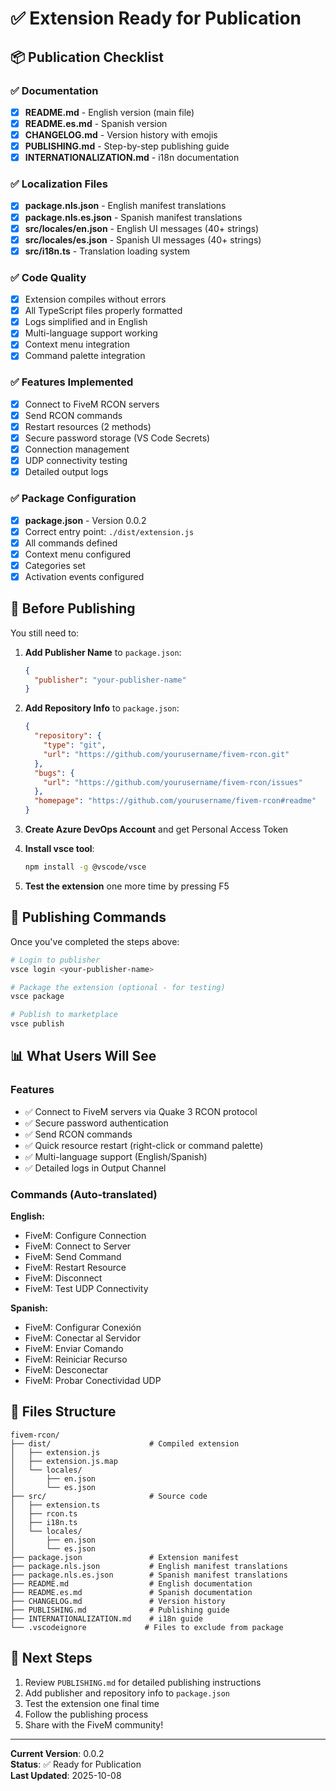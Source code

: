# ✅ Extension Ready for Publication

## 📦 Publication Checklist

### ✅ Documentation
- [x] **README.md** - English version (main file)
- [x] **README.es.md** - Spanish version
- [x] **CHANGELOG.md** - Version history with emojis
- [x] **PUBLISHING.md** - Step-by-step publishing guide
- [x] **INTERNATIONALIZATION.md** - i18n documentation

### ✅ Localization Files
- [x] **package.nls.json** - English manifest translations
- [x] **package.nls.es.json** - Spanish manifest translations
- [x] **src/locales/en.json** - English UI messages (40+ strings)
- [x] **src/locales/es.json** - Spanish UI messages (40+ strings)
- [x] **src/i18n.ts** - Translation loading system

### ✅ Code Quality
- [x] Extension compiles without errors
- [x] All TypeScript files properly formatted
- [x] Logs simplified and in English
- [x] Multi-language support working
- [x] Context menu integration
- [x] Command palette integration

### ✅ Features Implemented
- [x] Connect to FiveM RCON servers
- [x] Send RCON commands
- [x] Restart resources (2 methods)
- [x] Secure password storage (VS Code Secrets)
- [x] Connection management
- [x] UDP connectivity testing
- [x] Detailed output logs

### ✅ Package Configuration
- [x] **package.json** - Version 0.0.2
- [x] Correct entry point: `./dist/extension.js`
- [x] All commands defined
- [x] Context menu configured
- [x] Categories set
- [x] Activation events configured

## 📝 Before Publishing

You still need to:

1. **Add Publisher Name** to `package.json`:
   ```json
   {
     "publisher": "your-publisher-name"
   }
   ```

2. **Add Repository Info** to `package.json`:
   ```json
   {
     "repository": {
       "type": "git",
       "url": "https://github.com/yourusername/fivem-rcon.git"
     },
     "bugs": {
       "url": "https://github.com/yourusername/fivem-rcon/issues"
     },
     "homepage": "https://github.com/yourusername/fivem-rcon#readme"
   }
   ```

3. **Create Azure DevOps Account** and get Personal Access Token

4. **Install vsce tool**:
   ```bash
   npm install -g @vscode/vsce
   ```

5. **Test the extension** one more time by pressing F5

## 🚀 Publishing Commands

Once you've completed the steps above:

```bash
# Login to publisher
vsce login <your-publisher-name>

# Package the extension (optional - for testing)
vsce package

# Publish to marketplace
vsce publish
```

## 📊 What Users Will See

### Features
- ✅ Connect to FiveM servers via Quake 3 RCON protocol
- ✅ Secure password authentication
- ✅ Send RCON commands
- ✅ Quick resource restart (right-click or command palette)
- ✅ Multi-language support (English/Spanish)
- ✅ Detailed logs in Output Channel

### Commands (Auto-translated)
**English:**
- FiveM: Configure Connection
- FiveM: Connect to Server
- FiveM: Send Command
- FiveM: Restart Resource
- FiveM: Disconnect
- FiveM: Test UDP Connectivity

**Spanish:**
- FiveM: Configurar Conexión
- FiveM: Conectar al Servidor
- FiveM: Enviar Comando
- FiveM: Reiniciar Recurso
- FiveM: Desconectar
- FiveM: Probar Conectividad UDP

## 📁 Files Structure

```
fivem-rcon/
├── dist/                      # Compiled extension
│   ├── extension.js
│   ├── extension.js.map
│   └── locales/
│       ├── en.json
│       └── es.json
├── src/                       # Source code
│   ├── extension.ts
│   ├── rcon.ts
│   ├── i18n.ts
│   └── locales/
│       ├── en.json
│       └── es.json
├── package.json               # Extension manifest
├── package.nls.json           # English manifest translations
├── package.nls.es.json        # Spanish manifest translations
├── README.md                  # English documentation
├── README.es.md               # Spanish documentation
├── CHANGELOG.md               # Version history
├── PUBLISHING.md              # Publishing guide
├── INTERNATIONALIZATION.md    # i18n guide
└── .vscodeignore             # Files to exclude from package
```

## 🎯 Next Steps

1. Review `PUBLISHING.md` for detailed publishing instructions
2. Add publisher and repository info to `package.json`
3. Test the extension one final time
4. Follow the publishing process
5. Share with the FiveM community!

---

**Current Version**: 0.0.2  
**Status**: ✅ Ready for Publication  
**Last Updated**: 2025-10-08
